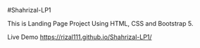 #Shahrizal-LP1

This is Landing Page Project Using HTML, CSS and Bootstrap 5.

Live Demo
https://rizal111.github.io/Shahrizal-LP1/
